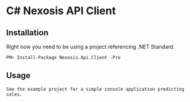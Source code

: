 ﻿# C# Nexosis API Client

## Installation

Right now you need to be using a project referencing .NET Standard.

	PM> Install-Package Nexosis.Api.Client -Pre

## Usage

	See the example project for a simple console application predicting sales.